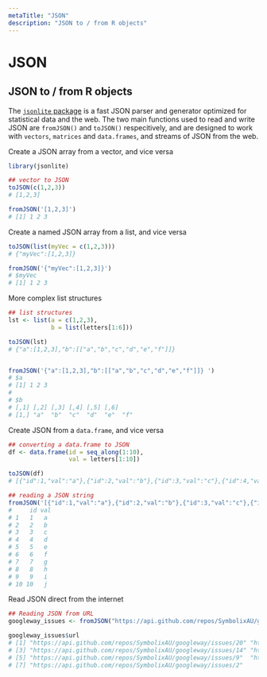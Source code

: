 ```yaml
---
metaTitle: "JSON"
description: "JSON to / from R objects"
---
```


# JSON



## JSON to / from R objects


The [`jsonlite` package](https://cran.r-project.org/web/packages/jsonlite/index.html) is a fast JSON parser and generator optimized for statistical data and the web. The two main functions used to read and write JSON are `fromJSON()` and `toJSON()` respecitively, and are designed to work with `vectors`, `matrices` and `data.frames`, and streams of JSON from the web.

Create a JSON array from a vector, and vice versa

```r
library(jsonlite)

## vector to JSON
toJSON(c(1,2,3))
# [1,2,3]

fromJSON('[1,2,3]')
# [1] 1 2 3

```

Create a named JSON array from a list, and vice versa

```r
toJSON(list(myVec = c(1,2,3)))
# {"myVec":[1,2,3]}

fromJSON('{"myVec":[1,2,3]}')
# $myVec
# [1] 1 2 3

```

More complex list structures

```r
## list structures
lst <- list(a = c(1,2,3),
            b = list(letters[1:6]))

toJSON(lst)
# {"a":[1,2,3],"b":[["a","b","c","d","e","f"]]} 


fromJSON('{"a":[1,2,3],"b":[["a","b","c","d","e","f"]]} ')
# $a
# [1] 1 2 3
# 
# $b
# [,1] [,2] [,3] [,4] [,5] [,6]
# [1,] "a"  "b"  "c"  "d"  "e"  "f" 

```

Create JSON from a `data.frame`, and vice versa

```r
## converting a data.frame to JSON
df <- data.frame(id = seq_along(1:10),
                 val = letters[1:10])

toJSON(df)
# [{"id":1,"val":"a"},{"id":2,"val":"b"},{"id":3,"val":"c"},{"id":4,"val":"d"},{"id":5,"val":"e"},{"id":6,"val":"f"},{"id":7,"val":"g"},{"id":8,"val":"h"},{"id":9,"val":"i"},{"id":10,"val":"j"}] 

## reading a JSON string
fromJSON('[{"id":1,"val":"a"},{"id":2,"val":"b"},{"id":3,"val":"c"},{"id":4,"val":"d"},{"id":5,"val":"e"},{"id":6,"val":"f"},{"id":7,"val":"g"},{"id":8,"val":"h"},{"id":9,"val":"i"},{"id":10,"val":"j"}]')
#     id val
# 1   1   a
# 2   2   b
# 3   3   c
# 4   4   d
# 5   5   e
# 6   6   f
# 7   7   g
# 8   8   h
# 9   9   i
# 10 10   j

```

Read JSON direct from the internet

```r
## Reading JSON from URL
googleway_issues <- fromJSON("https://api.github.com/repos/SymbolixAU/googleway/issues")

googleway_issues$url
# [1] "https://api.github.com/repos/SymbolixAU/googleway/issues/20" "https://api.github.com/repos/SymbolixAU/googleway/issues/19"
# [3] "https://api.github.com/repos/SymbolixAU/googleway/issues/14" "https://api.github.com/repos/SymbolixAU/googleway/issues/11"
# [5] "https://api.github.com/repos/SymbolixAU/googleway/issues/9"  "https://api.github.com/repos/SymbolixAU/googleway/issues/5" 
# [7] "https://api.github.com/repos/SymbolixAU/googleway/issues/2"

```

